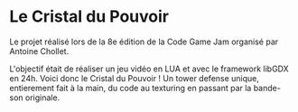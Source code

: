 # Le Cristal du Pouvoir 

Le projet réalisé lors de la 8e édition de la Code Game Jam organisé par Antoine Chollet. 

L'objectif était de réaliser un jeu vidéo en LUA et avec le framework libGDX en 24h. 
Voici donc le Cristal du Pouvoir ! Un tower defense  unique, entierement fait à la main, du code au texturing en passant par la bande-son originale.
